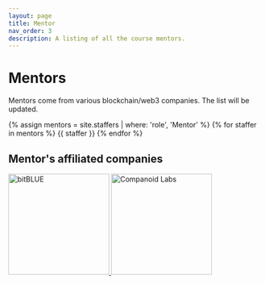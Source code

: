 ```yaml
---
layout: page
title: Mentor
nav_order: 3
description: A listing of all the course mentors.
---
```


# Mentors

Mentors come from various blockchain/web3 companies. The list will be updated. 

{% assign mentors = site.staffers | where: 'role', 'Mentor' %}
{% for staffer in mentors %}
{{ staffer }}
{% endfor %}

## Mentor's affiliated companies

<a href="https://www.bitblue.team/" target="_black">
	<img src="/kaist/assets/images/bitblue.jpg" width="200px" alt="bitBLUE">
</a>
<a href="https://www.companoid.io/" target="_black">
	<img src="/kaist/assets/images/companoidlabs.png" width="200px" alt="Companoid Labs">
</a>
